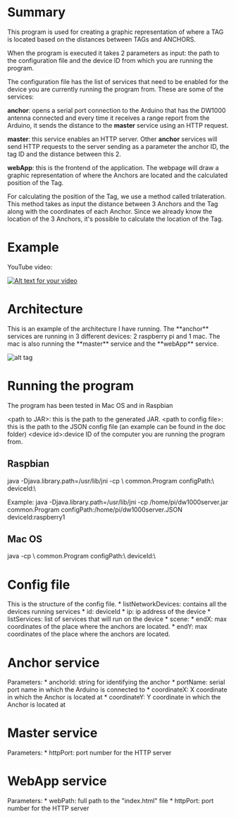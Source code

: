 <h1>Summary</h1>
This program is used for creating a graphic representation of where a TAG is located based on the distances between TAGs and ANCHORS.

When the program is executed it takes 2 parameters as input: the path to the configuration file and the device ID from which you are running the program.

The configuration file has the list of services that need to be enabled for the device you are currently running the program from.
These are some of the services:

**anchor**: opens a serial port connection to the Arduino that has the DW1000 antenna connected and every time it receives a range report from the Arduino, it sends the distance to the **master** service using an HTTP request.

**master**: this service enables an HTTP server. Other **anchor** services will send HTTP requests to the server sending as a parameter the anchor ID, the tag ID and the distance between this 2.

**webApp**: this is the frontend of the application. The webpage will draw a graphic representation of where the Anchors are located and the calculated position of the Tag. 

For calculating the position of the Tag, we use a method called trilateration. This method takes as input the distance between 3 Anchors and the Tag along with the coordinates of each Anchor. Since we already know the location of the 3 Anchors, it's possible to calculate the location of the Tag.

<h1>Example</h1>

YouTube video:

[![Alt text for your video](https://img.youtube.com/vi/QISVZJhe48A/0.jpg)](https://www.youtube.com/watch?v=QISVZJhe48A)


<h1>Architecture</h1>
This is an example of the architecture I have running.
The **anchor** services are running in 3 different devices: 2 raspberry pi and 1 mac.
The mac is also running the **master** service and the **webApp** service.

![alt tag](https://github.com/jogando/dw1000server/blob/master/DW1000Server/doc/HLD.jpg)



<h1>Running the program</h1>
The program has been tested in Mac OS and in Raspbian

\<path to JAR\>: this is the path to the generated JAR.
\<path to config file\>: this is the path to the JSON config file (an example can be found in the doc folder)
\<device id\>:device ID of the computer you are running the program from.

<h2>Raspbian</h2>
java -Djava.library.path=/usr/lib/jni -cp \<path to JAR\> common.Program configPath:\<path to config file\> deviceId:\<device id\>

Example:
java -Djava.library.path=/usr/lib/jni -cp /home/pi/dw1000server.jar common.Program configPath:/home/pi/dw1000server.JSON deviceId:raspberry1

<h2>Mac OS</h2>
java -cp \<path to JAR\> common.Program configPath:\<path to config file\> deviceId:\<device id\>



<h1>Config file</h1>
This is the structure of the config file.
*  listNetworkDevices: contains all the devices running services
  *  id: deviceId
  *  ip: ip address of the device
  *  listServices: list of services that will run on the device
*  scene:
  *  endX: max coordinates of the place where the anchors are located.
  *  endY: max coordinates of the place where the anchors are located.

<h1>Anchor service</h1>
Parameters:
*  anchorId: string for identifying the anchor
*  portName: serial port name in which the Arduino is connected to
*  coordinateX: X coordinate in which the Anchor is located at
*  coordinateY: Y coordinate in which the Anchor is located at

<h1>Master service</h1>
Parameters:
*  httpPort: port number for the HTTP server

<h1>WebApp service</h1>
Parameters:
*  webPath: full path to the "index.html" file
*  httpPort: port number for the HTTP server


